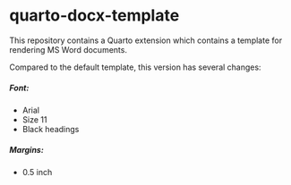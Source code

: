 
# quarto-docx-template

<!-- badges: start -->
<!-- badges: end -->

This repository contains a Quarto extension which contains a template for rendering MS Word documents.

Compared to the default template, this version has several changes:

##### Font:
- Arial
- Size 11
- Black headings

##### Margins:
- 0.5 inch

